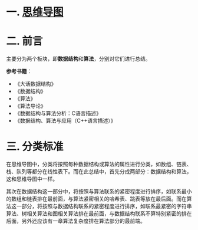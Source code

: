 # 一. [思维导图](https://isdhtn0nft.feishu.cn/mindnotes/bmncnq8shJ4dtwhJlBGoLtuPsJc#mindmap)



# 二. 前言

主要分为两个板块，即**数据结构**和**算法**，分别对它们进行总结。

**参考书籍**：

- 《大话数据结构》
- 《数据结构》
- 《算法》
- 《算法导论》
- 《数据结构与算法分析：C语言描述》
- 《数据结构、算法与应用（C++语言描述）》



# 三. 分类标准

在思维导图中，分类将按照每种数据结构或算法的属性进行分类，如数组、链表、栈、队列等都分在线性表下。而在此总结中，首先分成两部分：数据结构和算法，这和思维导图中一样。

其次在数据结构这一部分中，将按照与算法联系的紧密程度进行排序，如联系最小的数组和链表排在最前面，与算法紧密相关的哈希表、跳表等放在最后面。而在算法这一部分，将按照与数据结构联系的紧密程度进行排序，如联系最紧密的字符串算法、树相关算法和图相关算法排在最前面，与数据结构联系不算特别紧密的排在后面，另外还应该有一章算法复杂度排在算法部分的最前端。
